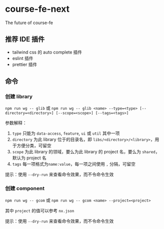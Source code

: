 # course-fe-next

The future of course-fe

## 推荐 IDE 插件

- tailwind css 的 auto complete 插件
- eslint 插件
- prettier 插件

## 命令

### 创建 library

`npm run wg -- glib` 或 `npm run wg -- glib <name> --type=<type> [--directory=<directory>] [--scope=<scope>] [--tags=<tags>]`

参数解释：

1. `type` 只能为 `data-access`, `feature`, `ui` 或 `util` 其中一项
2. `directory` 为此 library 位于的目录名，即 `libs/<directory>/<library>`，用于方便分类，可留空
3. `scope` 为此 library 的领域，要么为此 library 的 project 名，要么为 `shared`，默认为 project 名
4. `tags` 每一项格式为`name:value`，每一项之间使用 `,` 分隔，可留空

提示：使用 `--dry-run` 来查看命令效果，而不令命令生效

### 创建 component

`npm run wg -- gcom` 或 `npm run wg -- gcom <name> --project=<project>`

其中 `project` 的值可以参考 `nx.json`

提示：使用 `--dry-run` 来查看命令效果，而不令命令生效
